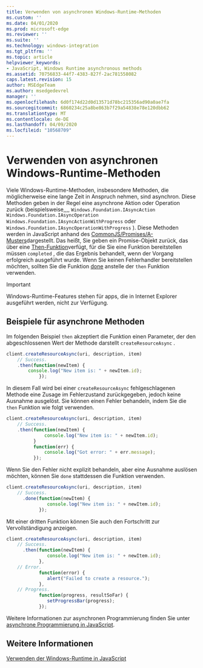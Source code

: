 ```yaml
---
title: Verwenden von asynchronen Windows-Runtime-Methoden
ms.custom: ''
ms.date: 04/01/2020
ms.prod: microsoft-edge
ms.reviewer: ''
ms.suite: ''
ms.technology: windows-integration
ms.tgt_pltfrm: ''
ms.topic: article
helpviewer_keywords:
- JavaScript, Windows Runtime asynchronous methods
ms.assetid: 70756833-44f7-4383-827f-2ac781558082
caps.latest.revision: 15
author: MSEdgeTeam
ms.author: msedgedevrel
manager: ''
ms.openlocfilehash: 6d0f174d22d0d13571d78bc215356ad90a0ae7fa
ms.sourcegitcommit: 6860234c25a8be863b7f29a54838e78e120dbb62
ms.translationtype: MT
ms.contentlocale: de-DE
ms.lasthandoff: 04/09/2020
ms.locfileid: "10568709"
---
```

# Verwenden von asynchronen Windows-Runtime-Methoden  

Viele Windows-Runtime-Methoden, insbesondere Methoden, die möglicherweise eine lange Zeit in Anspruch nehmen, sind asynchron.  Diese Methoden geben in der Regel eine asynchrone Aktion oder Operation zurück (beispielsweise,,,, `Windows.Foundation.IAsyncAction` `Windows.Foundation.IAsyncOperation` `Windows.Foundation.IAsyncActionWithProgress` oder `Windows.Foundation.IAsyncOperationWithProgress` ).  Diese Methoden werden in JavaScript anhand des [CommonJS/Promises/A-Musters][CommonjsWikiPromises]dargestellt.  Das heißt, Sie geben ein Promise-Objekt zurück, das über eine [Then-Funktion][PreviousVersionsWindowsAppsBr229728]verfügt, für die Sie eine Funktion bereitstellen müssen `completed` , die das Ergebnis behandelt, wenn der Vorgang erfolgreich ausgeführt wurde.  Wenn Sie keinen Fehlerhandler bereitstellen möchten, sollten Sie die Funktion [done][PreviousVersionsWindowsAppsHr701079] anstelle der `then` Funktion verwenden.  

> [!IMPORTANT]
> Windows-Runtime-Features stehen für apps, die in Internet Explorer ausgeführt werden, nicht zur Verfügung.  

## Beispiele für asynchrone Methoden  

Im folgenden Beispiel `then` akzeptiert die Funktion einen Parameter, der den abgeschlossenen Wert der Methode darstellt `createResourceAsync` .  

```javascript
client.createResourceAsync(uri, description, item)
    // Success.
    .then(function(newItem) {
        console.log("New item is: " + newItem.id);
            });
```  

In diesem Fall wird bei einer `createResourceAsync` fehlgeschlagenen Methode eine Zusage im Fehlerzustand zurückgegeben, jedoch keine Ausnahme ausgelöst.  Sie können einen Fehler behandeln, indem Sie die `then` Funktion wie folgt verwenden.  

```javascript
client.createResourceAsync(uri, description, item)
    // Success.
    .then(function(newItem) {
              console.log("New item is: " + newItem.id);
          }
          function(err) {
              console.log("Got error: " + err.message);
          });
```  

Wenn Sie den Fehler nicht explizit behandeln, aber eine Ausnahme auslösen möchten, können Sie `done` stattdessen die Funktion verwenden.  

```javascript
client.createResourceAsync(uri, description, item)
    // Success.
      .done(function(newItem) {
               console.log("New item is: " + newItem.id);
            });
```  

Mit einer dritten Funktion können Sie auch den Fortschritt zur Vervollständigung anzeigen.  

```javascript
client.createResourceAsync(uri, description, item)
    // Success.
      .then(function(newItem) {
               console.log("New item is: " + newItem.id);
            },
    // Error.
            function(error) {
               alert("Failed to create a resource.");
            },
    // Progress.
            function(progress, resultSoFar) {
               setProgressBar(progress);
            });
```  

Weitere Informationen zur asynchronen Programmierung finden Sie unter [asynchrone Programmierung in JavaScript][PreviousVersionsWindowsAppsHh700330].  

## Weitere Informationen  

[Verwenden der Windows-Runtime in JavaScript][WindowsRuntimeJavascript]  

<!-- image links -->  

<!-- links -->  

[WindowsRuntimeJavascript]: /microsoft-edge/windows-runtime/using-the-windows-runtime-in-javascript "Verwenden der Windows-Runtime in JavaScript"  

[PreviousVersionsWindowsAppsBr229728]: /previous-versions/windows/apps/br229728(v=win.10) "Promise. then-Methode"  
[PreviousVersionsWindowsAppsHh700330]: /previous-versions/windows/apps/hh700330(v=win.10) "Asynchrone Programmierung in JavaScript (HTML)"
[PreviousVersionsWindowsAppsHr701079]: /previous-versions/windows/apps/hh701079(v=win.10) "Promise. Done-Methode"  

[CommonjsWikiPromises]: http://wiki.commonjs.org/wiki/Promises "Versprechungen | CommonJS spec-wiki"  
